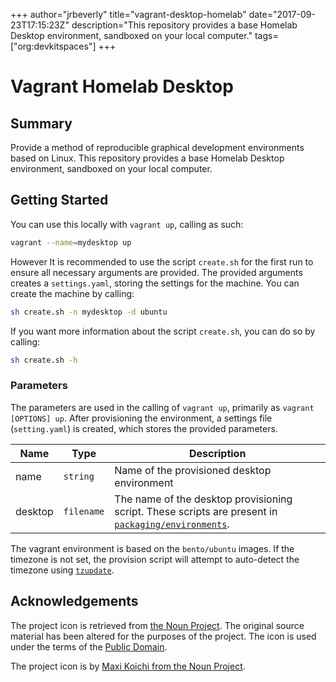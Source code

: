 +++
author="jrbeverly"
title="vagrant-desktop-homelab"
date="2017-09-23T17:15:23Z"
description="This repository provides a base Homelab Desktop environment, sandboxed on your local computer."
tags=["org:devkitspaces"]
+++

# Vagrant Homelab Desktop

## Summary

Provide a method of reproducible graphical development environments based on Linux.  This repository provides a base Homelab Desktop environment, sandboxed on your local computer.

## Getting Started

You can use this locally with `vagrant up`, calling as such:

```bash
vagrant --name=mydesktop up
```

However It is recommended to use the script `create.sh` for the first run to ensure all necessary arguments are provided. The provided arguments creates a `settings.yaml`, storing the settings for the machine.  You can create the machine by calling:

```bash
sh create.sh -n mydesktop -d ubuntu
```

If you want more information about the script `create.sh`, you can do so by calling:

```bash
sh create.sh -h
```

### Parameters

The parameters are used in the calling of `vagrant up`, primarily as `vagrant [OPTIONS] up`.  After provisioning the environment, a settings file (`setting.yaml`) is created, which stores the provided parameters.

| Name | Type | Description |
| ---  | ---  | ---         |
| name | `string` | Name of the provisioned desktop environment |
| desktop | `filename` | The name of the desktop provisioning script.  These scripts are present in [`packaging/environments`](src/packaging/environments). |

The vagrant environment is based on the `bento/ubuntu` images.  If the timezone is not set, the provision script will attempt to auto-detect the timezone using [`tzupdate`](https://github.com/cdown/tzupdate).

## Acknowledgements

The project icon is retrieved from [the Noun Project](docs/icon/icon.json). The original source material has been altered for the purposes of the project. The icon is used under the terms of the [Public Domain](https://creativecommons.org/publicdomain/zero/1.0/).

The project icon is by [Maxi Koichi from the Noun Project](https://thenounproject.com/term/package/137417).